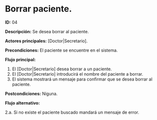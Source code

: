 # Borrar paciente.
**ID:** 04

**Descripción:** Se desea borrar al paciente.

**Actores principales:** [Doctor|Secretario].

**Precondiciones:** El paciente se encuentre en el sistema.

**Flujo principal:**

   1. El [Doctor|Secretario] desea borrar a un paciente.
   2. El [Doctor|Secretario] introducirá el nombre del paciente a borrar.
   3. El sistema mostrará un mensaje para confirmar que se desea borrar al paciente.

**Postcondiciones:** Niguna.

**Flujo alternativo:**

  2.a. Si no existe el paciente buscado mandará un mensaje de error.
